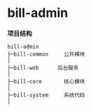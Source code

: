 # bill-admin

**项目结构**
```
bill-admin
├─bill-common     公共模块
│ 
├─bill-web      后台服务
│    
├─bill-core       核心模块
│ 
├─bill-system     系统代码
│
```
